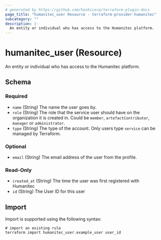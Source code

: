 ```yaml
---
# generated by https://github.com/hashicorp/terraform-plugin-docs
page_title: "humanitec_user Resource - terraform-provider-humanitec"
subcategory: ""
description: |-
  An entity or individual who has access to the Humanitec platform.
---
```


# humanitec_user (Resource)

An entity or individual who has access to the Humanitec platform.



<!-- schema generated by tfplugindocs -->
## Schema

### Required

- `name` (String) The name the user goes by.
- `role` (String) The role that the service user should have on the organization it is created in. Could be `member`, `artefactContributor`, `manager` or `administrator`.
- `type` (String) The type of the account. Only users type `service` can be managed by Terraform.

### Optional

- `email` (String) The email address of the user from the profile.

### Read-Only

- `created_at` (String) The time the user was first registered with Humanitec
- `id` (String) The User ID for this user

## Import

Import is supported using the following syntax:

```shell
# import an existing rule
terraform import humanitec_user.example_user user_id
```
